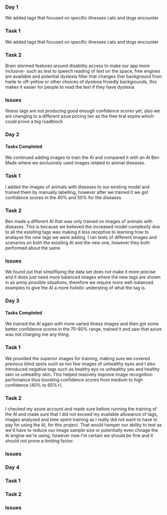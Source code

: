 
### Day 1
We added tags that focused on specific illnesses cats and dogs encounter
### Task 1
We added tags that focused on specific illnesses cats and dogs encounter
### Task 2
Brain stormed features around disability access to make our app more inclusive- such as test to speech reading of text on the space, free engines are available and potential dyslexia filter that changes ther background from hwite to off-yellow or other choices of dyslexia frinedly backgrounds,
this makes it easier for people to read the text if they have dyslexia 
### Issues
Illness tags are not producing good enough confidence scores yet, also we are changing to a different azue pricing tier as the free tiral expire which could prove a big roadblock
### Day 2
#### Tasks Completed
We continued adding images to train the AI and compared it with an AI Ben Made where we exclusively used images related to animal diseases.
### Task 1
I added the images of animals with diseases to our existing model and trained them by manually labelling, however after we trained it we got confidence scores in the 40% and 50% for the diseases
### Task 2
Ben made a different AI that was only trained on images of animals with diseases. This is because we believed the increased model complexity due to all the exisiting tags was making it less receptive to learning how to analayse the new tags we were adding. I ran tests of different images and scenarios on both the exisiting AI and the new one, however they both performed about the same
### Issues
We found out that simplfliying the data set does not make it more precise and it does just need more balanced images where the new tags are shown in as amny possible situations, therefore we require more well-balanced examples to give the AI  a more holistic understing of what the tag is.
### Day 3
#### Tasks Completed
We trained the AI again with more varied illness images and then got some better confidence scores in the 70-80% range, trained it and saw that azure was not charging me any thing. 
### Task 1
We provided the superior images for training, making sure we covered previous blind spots such as too few images of unhealthy eyes and I also introduced negative tags such as healthy eys vs unhealthy yes and healthy skin vs unhealthy skin.
This helped masively improve image recognition perfomance thus boosting confidence scores from medium to high confidence (40% to 65%+).
### Task 2
I checked my azure account and made sure before running the training of the AI and made sure that I did not exceed my available allowance of tags, images analysed and time spent training as I really did not want to have to pay for using the AI, for this project. That would hamper our ability to test as we'd have to reduce our image sample size or potentially even chnage the Ai engine we're using, however now I'm certain we should be fine and it should not prove a limiting factor.
### Issues

### Day 4
### Task 1
### Task 2
### Issues
